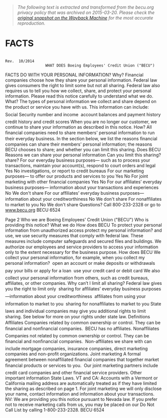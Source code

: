 > *The following text is extracted and transformed from the becu.org privacy policy that was archived on 2015-03-20. Please check the [original snapshot on the Wayback Machine](https://web.archive.org/web/20150320165334id_/https%3A//www.becu.org/%7E/media/Files/PDF/6524.pdf) for the most accurate reproduction.*

# FACTS

                                                                                                              Rev.  10/2014
                      WHAT DOES Boeing Employees' Credit Union ("BECU")
 FACTS                DO WITH YOUR PERSONAL INFORMATION?
 Why?                 Financial companies choose how they share your personal information. Federal law gives
                      consumers the right to limit some but not all sharing. Federal law also requires us to tell you
                      how we collect, share, and protect your personal information. Please read this notice carefully to
                      understand what we do.
 What?                The types of personal information we collect and share depend on the product or service you
                      have with us. This information can include:
                          Social Security number and income
                           account balances       and payment history
                           credit history         and credit scores
                      When you are no longer our customer, we continue to share your information as described in this
                      notice.
 How?                 All ﬁnancial companies need to share members' personal information to run their everyday
                      business. In the section below, we list the reasons ﬁnancial companies can share their
                      members' personal information; the reasons BECU chooses to share; and
                      whether you can limit this sharing.
                                                                Does BECU
 Reasons we can share your personal information                                              Can you limit this sharing?
                                                                              share?
 For our everyday business purposes—
 such as to process your transactions, maintain
 your account(s), respond to court orders and legal                       Yes                             No
 investigations, or report to credit bureaus
 For our marketing purposes—
 to offer our products and services to you                                Yes                             No
 For joint marketing with other ﬁnancial companies
                                                                          Yes                             No
 For our afﬁliates’ everyday business purposes—
 information about your transactions and experiences                      No                       We don't share
 For our afﬁliates’ everyday business purposes—
 information about your creditworthiness                                  No                       We don't share
 For nonafﬁliates to market to you                                        No                       We don't share
 Questions?            Call 800-233-2328    or go to www.becu.org
BECU 6524


 Page 2
 Who we are
                                                Boeing Employees' Credit Union ("BECU")
 Who is providing this notice?
 What we do
 How does BECU                                 To protect your personal information from unauthorized access
 protect my personal information?              and use, we use security measures that comply with federal law.
                                               These measures include computer safeguards and secured ﬁles
                                               and buildings.
                                                We authorize our employees and service providers to access your
                                                information only to the extent necessary for the business purpose.
 How does BECU                                 We collect your personal information, for example, when you
 collect my personal information?
                                                    open an account or make deposits or withdrawals
                                                    pay your bills or apply for a loan
                                                   use your credit card or debit card
                                                We also collect your personal information from others, such as credit
                                                bureaus, affiliates, or other companies.
 Why can’t I limit all sharing?                Federal law gives you the right to limit only
                                                   sharing for afﬁliates’ everyday business purposes—information
                                                    about your creditworthiness
                                                   afﬁliates from using your information to market to you
                                                   sharing for nonafﬁliates to market to you
                                               State laws and individual companies may give you additional rights to
                                               limit sharing. See below for more on your rights under state law.
 Deﬁnitions
 Afﬁliates                                     Companies related by common ownership or control. They can be
                                               ﬁnancial and nonﬁnancial companies.
                                                    BECU has no affiliates.
 Nonafﬁliates                                  Companies not related by common ownership or control. They can be
                                               ﬁnancial and nonﬁnancial companies.
                                                    Non-affiliates we share with can include mortgage companies,
                                                     insurance companies, direct marketing companies and non-profit
                                                     organizations.
 Joint marketing                               A formal agreement between nonafﬁliated ﬁnancial companies that
                                               together market ﬁnancial products or services to you.
                                                    Our joint marketing partners include credit card companies and
                                                     other financial service providers.
 Other important information
  State Laws.
  VT and CA: Accounts with a Vermont or California mailing address are automatically treated as if they have limited the
  sharing as described on page 1. For joint marketing we will only disclose your name, contact information and
  information about your transactions. NV: We are providing you this notice pursuant to Nevada law. If you prefer not to
  receive marketing calls from us, you may be placed on our Do Not Call List by calling 1-800-233-2328.
BECU 6524
